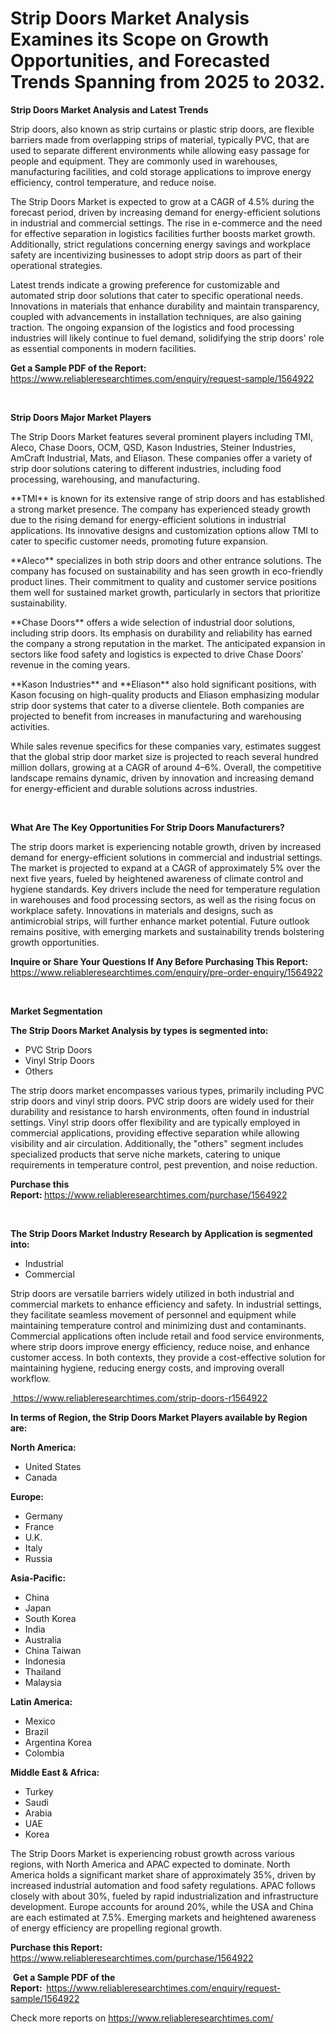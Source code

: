 <p><h1>Strip Doors Market Analysis Examines its Scope on Growth Opportunities, and Forecasted Trends Spanning from 2025 to 2032.</h1></p><p><strong>Strip Doors Market Analysis and Latest Trends</strong></p>
<p><p>Strip doors, also known as strip curtains or plastic strip doors, are flexible barriers made from overlapping strips of material, typically PVC, that are used to separate different environments while allowing easy passage for people and equipment. They are commonly used in warehouses, manufacturing facilities, and cold storage applications to improve energy efficiency, control temperature, and reduce noise.</p><p>The Strip Doors Market is expected to grow at a CAGR of 4.5% during the forecast period, driven by increasing demand for energy-efficient solutions in industrial and commercial settings. The rise in e-commerce and the need for effective separation in logistics facilities further boosts market growth. Additionally, strict regulations concerning energy savings and workplace safety are incentivizing businesses to adopt strip doors as part of their operational strategies.</p><p>Latest trends indicate a growing preference for customizable and automated strip door solutions that cater to specific operational needs. Innovations in materials that enhance durability and maintain transparency, coupled with advancements in installation techniques, are also gaining traction. The ongoing expansion of the logistics and food processing industries will likely continue to fuel demand, solidifying the strip doors' role as essential components in modern facilities.</p></p>
<p><strong>Get a Sample PDF of the Report:&nbsp;</strong> <a href="https://www.reliableresearchtimes.com/enquiry/request-sample/1564922?utm_campaign=2464&utm_medium=2&utm_source=Github&utm_content=ia&utm_term=02042025&utm_id=strip-doors">https://www.reliableresearchtimes.com/enquiry/request-sample/1564922</a></p>
<p>&nbsp;</p>
<p><strong>Strip Doors Major Market Players</strong></p>
<p><p>The Strip Doors Market features several prominent players including TMI, Aleco, Chase Doors, OCM, QSD, Kason Industries, Steiner Industries, AmCraft Industrial, Mats, and Eliason. These companies offer a variety of strip door solutions catering to different industries, including food processing, warehousing, and manufacturing.</p><p>**TMI** is known for its extensive range of strip doors and has established a strong market presence. The company has experienced steady growth due to the rising demand for energy-efficient solutions in industrial applications. Its innovative designs and customization options allow TMI to cater to specific customer needs, promoting future expansion.</p><p>**Aleco** specializes in both strip doors and other entrance solutions. The company has focused on sustainability and has seen growth in eco-friendly product lines. Their commitment to quality and customer service positions them well for sustained market growth, particularly in sectors that prioritize sustainability.</p><p>**Chase Doors** offers a wide selection of industrial door solutions, including strip doors. Its emphasis on durability and reliability has earned the company a strong reputation in the market. The anticipated expansion in sectors like food safety and logistics is expected to drive Chase Doors’ revenue in the coming years.</p><p>**Kason Industries** and **Eliason** also hold significant positions, with Kason focusing on high-quality products and Eliason emphasizing modular strip door systems that cater to a diverse clientele. Both companies are projected to benefit from increases in manufacturing and warehousing activities.</p><p>While sales revenue specifics for these companies vary, estimates suggest that the global strip door market size is projected to reach several hundred million dollars, growing at a CAGR of around 4–6%. Overall, the competitive landscape remains dynamic, driven by innovation and increasing demand for energy-efficient and durable solutions across industries.</p></p>
<p>&nbsp;</p>
<p><strong>What Are The Key Opportunities For Strip Doors Manufacturers?</strong></p>
<p><p>The strip doors market is experiencing notable growth, driven by increased demand for energy-efficient solutions in commercial and industrial settings. The market is projected to expand at a CAGR of approximately 5% over the next five years, fueled by heightened awareness of climate control and hygiene standards. Key drivers include the need for temperature regulation in warehouses and food processing sectors, as well as the rising focus on workplace safety. Innovations in materials and designs, such as antimicrobial strips, will further enhance market potential. Future outlook remains positive, with emerging markets and sustainability trends bolstering growth opportunities.</p></p>
<p><strong>Inquire or Share Your Questions If Any Before Purchasing This Report:</strong> <a href="https://www.reliableresearchtimes.com/enquiry/pre-order-enquiry/1564922?utm_campaign=2464&utm_medium=2&utm_source=Github&utm_content=ia&utm_term=02042025&utm_id=strip-doors">https://www.reliableresearchtimes.com/enquiry/pre-order-enquiry/1564922</a></p>
<p>&nbsp;</p>
<p><strong>Market Segmentation</strong></p>
<p><strong>The Strip Doors Market Analysis by types is segmented into:</strong></p>
<p><ul><li>PVC Strip Doors‎</li><li>Vinyl Strip Doors‎</li><li>Others</li></ul></p>
<p><p>The strip doors market encompasses various types, primarily including PVC strip doors and vinyl strip doors. PVC strip doors are widely used for their durability and resistance to harsh environments, often found in industrial settings. Vinyl strip doors offer flexibility and are typically employed in commercial applications, providing effective separation while allowing visibility and air circulation. Additionally, the "others" segment includes specialized products that serve niche markets, catering to unique requirements in temperature control, pest prevention, and noise reduction.</p></p>
<p><strong>Purchase this Report:&nbsp;</strong><a href="https://www.reliableresearchtimes.com/purchase/1564922?utm_campaign=2464&utm_medium=2&utm_source=Github&utm_content=ia&utm_term=02042025&utm_id=strip-doors">https://www.reliableresearchtimes.com/purchase/1564922</a></p>
<p>&nbsp;</p>
<p><strong>The Strip Doors Market Industry Research by Application is segmented into:</strong></p>
<p><ul><li>Industrial</li><li>Commercial</li></ul></p>
<p><p>Strip doors are versatile barriers widely utilized in both industrial and commercial markets to enhance efficiency and safety. In industrial settings, they facilitate seamless movement of personnel and equipment while maintaining temperature control and minimizing dust and contaminants. Commercial applications often include retail and food service environments, where strip doors improve energy efficiency, reduce noise, and enhance customer access. In both contexts, they provide a cost-effective solution for maintaining hygiene, reducing energy costs, and improving overall workflow.</p></p>
<p><a href="https://www.reliableresearchtimes.com/strip-doors-r1564922?utm_campaign=2464&utm_medium=2&utm_source=Github&utm_content=ia&utm_term=02042025&utm_id=strip-doors">&nbsp;https://www.reliableresearchtimes.com/strip-doors-r1564922</a></p>
<p><strong>In terms of Region, the Strip Doors Market Players available by Region are:</strong></p>
<p>
    <p> <strong> North America: </strong>
        <ul>
            <li>United States</li>
            <li>Canada</li>
        </ul>
        </p> 
    <p> <strong> Europe: </strong>
        <ul>
            <li>Germany</li>
            <li>France</li>
            <li>U.K.</li>
            <li>Italy</li>
            <li>Russia</li>
        </ul>
        </p> 
    <p> <strong> Asia-Pacific: </strong>
        <ul>
            <li>China</li>
            <li>Japan</li>
            <li>South Korea</li>
            <li>India</li>
            <li>Australia</li>
            <li>China Taiwan</li>
            <li>Indonesia</li>
            <li>Thailand</li>
            <li>Malaysia</li>
        </ul>
        </p> 
    <p> <strong> Latin America: </strong>
        <ul>
            <li>Mexico</li>
            <li>Brazil</li>
            <li>Argentina Korea</li>
            <li>Colombia</li>
        </ul>
        </p> 
    <p> <strong> Middle East & Africa: </strong>
        <ul>
            <li>Turkey</li>
            <li>Saudi</li>
            <li>Arabia</li>
            <li>UAE</li>
            <li>Korea</li>
        </ul>
    </p>
    </p>
<p><p>The Strip Doors Market is experiencing robust growth across various regions, with North America and APAC expected to dominate. North America holds a significant market share of approximately 35%, driven by increased industrial automation and food safety regulations. APAC follows closely with about 30%, fueled by rapid industrialization and infrastructure development. Europe accounts for around 20%, while the USA and China are each estimated at 7.5%. Emerging markets and heightened awareness of energy efficiency are propelling regional growth.</p></p>
<p><strong>Purchase this Report: </strong><a href="https://www.reliableresearchtimes.com/purchase/1564922?utm_campaign=2464&utm_medium=2&utm_source=Github&utm_content=ia&utm_term=02042025&utm_id=strip-doors">https://www.reliableresearchtimes.com/purchase/1564922</a></p>
<p>&nbsp;<strong>Get a Sample PDF of the Report:&nbsp;&nbsp;</strong><a href="https://www.reliableresearchtimes.com/enquiry/request-sample/1564922?utm_campaign=2464&utm_medium=2&utm_source=Github&utm_content=ia&utm_term=02042025&utm_id=strip-doors">https://www.reliableresearchtimes.com/enquiry/request-sample/1564922</a></p>
<p><strong></strong></p>
<p>Check more reports on <a href="https://www.reliableresearchtimes.com/?utm_campaign=2464&utm_medium=2&utm_source=Github&utm_content=ia&utm_term=02042025&utm_id=strip-doors">https://www.reliableresearchtimes.com/</a></p>